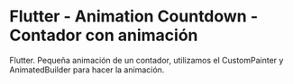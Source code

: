 # Flutter - Animation Countdown - Contador con animación
Flutter. Pequeña animación de un contador, utilizamos el CustomPainter y AnimatedBuilder para hacer la animación.
